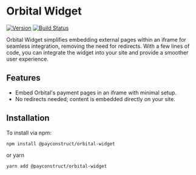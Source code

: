 # Orbital Widget

[![Version](https://img.shields.io/npm/v/my-package.svg)](https://www.npmjs.org/package/my-package)
[![Build Status](https://github.com/PayConstruct/ecomm-orbital-widget-js/actions/workflows/main.yml/badge.svg?branch=prd)](https://github.com/PayConstruct/ecomm-orbital-widget-js/actions?query=branch%3Aprd)

Orbital Widget simplifies embedding external pages within an iframe for seamless integration, removing the need for redirects. With a few lines of code, you can integrate the widget into your site and provide a smoother user experience.

## Features

- Embed Orbital's payment pages in an iframe with minimal setup.
- No redirects needed; content is embedded directly on your site.

## Installation

To install via npm:

```bash
npm install @payconstruct/orbital-widget
```

or yarn

```bash
yarn add @payconstruct/orbital-widget
```
